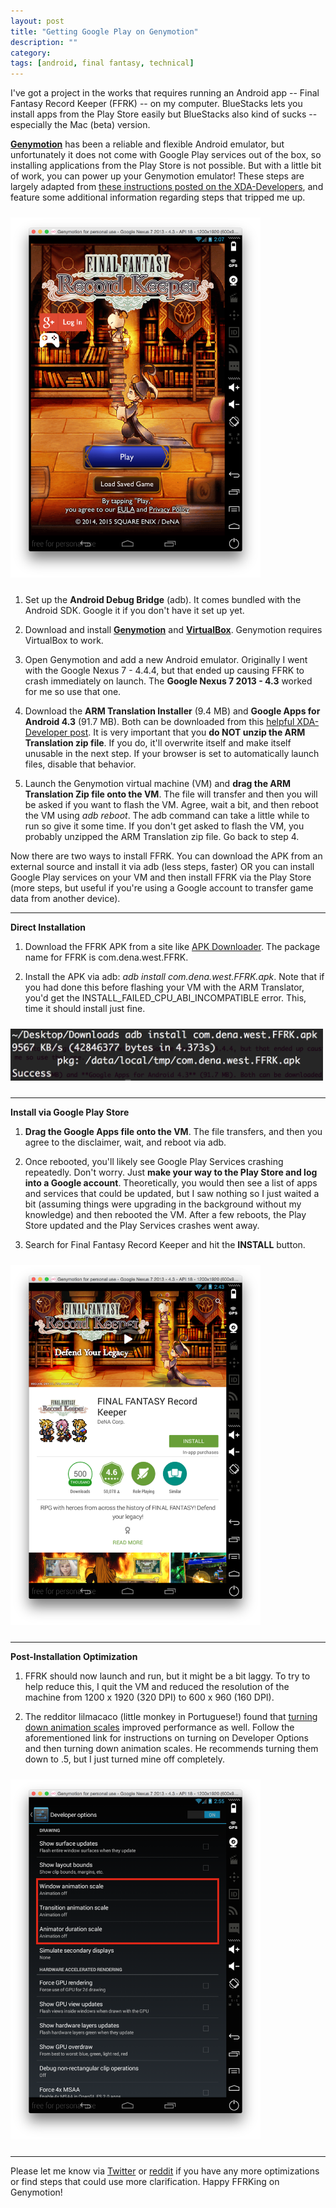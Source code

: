 ```yaml
---
layout: post
title: "Getting Google Play on Genymotion"
description: ""
category: 
tags: [android, final fantasy, technical]
---
```


I've got a project in the works that requires running an Android app -- Final Fantasy Record Keeper (FFRK) -- on my computer. BlueStacks lets you install apps from the Play Store easily but BlueStacks also kind of sucks -- especially the Mac (beta) version.

[**Genymotion**][1] has been a reliable and flexible Android emulator, but unfortunately it does not come with Google Play services out of the box, so installing applications from the Play Store is not possible. But with a little bit of work, you can power up your Genymotion emulator! These steps are largely adapted from [these instructions posted on the XDA-Developers][4], and feature some additional information regarding steps that tripped me up. 

<div>
	<img class="rounded-corners" style="max-width: 400px; margin-top: 10px; border: 0px;" src="/assets/images/posts/2015-04-22/ffrk-title.png"/>
	<p class="caption-text" style="line-height: 1.5em;  margin-bottom: 24px;"><strong></strong></p>
</div>

1. Set up the **Android Debug Bridge** (adb). It comes bundled with the Android SDK. Google it if you don't have it set up yet.

2. Download and install [**Genymotion**][2] and [**VirtualBox**][3]. Genymotion requires VirtualBox to work. 

3. Open Genymotion and add a new Android emulator. Originally I went with the Google Nexus 7 - 4.4.4, but that ended up causing FFRK to crash immediately on launch. The **Google Nexus 7 2013 - 4.3** worked for me so use that one.

4. Download the **ARM Translation Installer** (9.4 MB) and **Google Apps for Android 4.3** (91.7 MB). Both can be downloaded from this [helpful XDA-Developer post][4]. It is very important that you **do NOT unzip the ARM Translation zip file**. If you do, it'll overwrite itself and make itself unusable in the next step. If your browser is set to automatically launch files, disable that behavior.

5. Launch the Genymotion virtual machine (VM) and **drag the ARM Translation Zip file onto the VM**. The file will transfer and then you will be asked if you want to flash the VM. Agree, wait a bit, and then reboot the VM using *adb reboot*. The adb command can take a little while to run so give it some time. If you don't get asked to flash the VM, you probably unzipped the ARM Translation zip file. Go back to step 4.

<!--break-->

Now there are two ways to install FFRK. You can download the APK from an external source and install it via adb (less steps, faster) OR you can install Google Play services on your VM and then install FFRK via the Play Store (more steps, but useful if you're using a Google account to transfer game data from another device).

<hr class="separator"/>

**Direct Installation**

1. Download the FFRK APK from a site like [APK Downloader][6]. The package name for FFRK is com.dena.west.FFRK.

2. Install the APK via adb: *adb install com.dena.west.FFRK.apk*. Note that if you had done this before flashing your VM with the ARM Translator, you'd get the INSTALL_FAILED_CPU_ABI_INCOMPATIBLE error. This, time it should install just fine. 

<div>
	<img class="rounded-corners" style="max-width: 500px; margin-top: 10px; border: 0px;" src="/assets/images/posts/2015-04-22/direct.png"/>
	<p class="caption-text" style="line-height: 1.5em;  margin-bottom: 24px;"><strong></strong></p>
</div>

<hr class="separator"/>

**Install via Google Play Store**

1. **Drag the Google Apps file onto the VM**. The file transfers, and then you agree to the disclaimer, wait, and reboot via adb. 

2. Once rebooted, you'll likely see Google Play Services crashing repeatedly. Don't worry. Just **make your way to the Play Store and log into a Google account**. Theoretically, you would then see a list of apps and services that could be updated, but I saw nothing so I just waited a bit (assuming things were upgrading in the background without my knowledge) and then rebooted the VM. After a few reboots, the Play Store updated and the Play Services crashes went away. 

3. Search for Final Fantasy Record Keeper and hit the **INSTALL** button. 

<div>
	<img class="rounded-corners" style="max-width: 400px; margin-top: 10px; border: 0px;" src="/assets/images/posts/2015-04-22/ffrk-playstore.png"/>
	<p class="caption-text" style="line-height: 1.5em;  margin-bottom: 24px;"><strong></strong></p>
</div>

<hr class="separator"/>

**Post-Installation Optimization**

1. FFRK should now launch and run, but it might be a bit laggy. To try to help reduce this, I quit the VM and reduced the resolution of the machine from 1200 x 1920 (320 DPI) to 600 x 960 (160 DPI).

2. The redditor lilmacaco (little monkey in Portuguese!) found that [turning down animation scales][5] improved performance as well. Follow the aforementioned link for instructions on turning on Developer Options and then turning down animation scales. He recommends turning them down to .5, but I just turned mine off completely. 

<div>
	<img class="rounded-corners" style="max-width: 400px; margin-top: 10px; border: 0px;" src="/assets/images/posts/2015-04-22/ffrk-animations.png"/>
	<p class="caption-text" style="line-height: 1.5em;  margin-bottom: 24px;"><strong></strong></p>
</div>

<hr class="separator"/>

Please let me know via [Twitter][6] or [reddit][7] if you have any more optimizations or find steps that could use more clarification. Happy FFRKing on Genymotion! 

[1]: https://www.genymotion.com/#!/
[2]: https://www.genymotion.com/#!/download
[3]: https://www.virtualbox.org/wiki/Downloads
[4]: http://forum.xda-developers.com/showthread.php?t=2528952
[5]: https://www.reddit.com/r/FFRecordKeeper/comments/31yetr/pc_players_which_emulator_do_you_use/cq6v94n
[6]: https://twitter.com/markmcerqueira
[7]: https://reddit.com/u/marktronic
